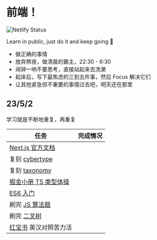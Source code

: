 # 前端！

![Netlify Status](https://api.netlify.com/api/v1/badges/0e06d4c8-e0a8-44fa-909f-94f6bf7a3266/deploy-status)

Learn in public, just do it and keep going 🐼

- 做正确的事情
- 放弃熬夜，做清晨的霸主，22:30 - 6:30
- 闹钟一响不要思考，直接站起来去洗漱
- 起床后，写下最焦虑的三到五件事，然后 Focus 解决它们
- 让其他紧急但不重要的事情过去吧，明天还在那里

<Badge type="info" text="todo" />
<Badge type="tip" text="done" />
<Badge type="warning" text="on-hold" />
<Badge type="danger" text="undone" />


## 23/5/2

学习就是不断地重复，再重复

| 任务                                                | 完成情况                          |
| --------------------------------------------------- | --------------------------------- |
| [Next.js 官方文档](https://nextjs.org/learn)        | <Badge type="info" text="todo" /> |
| 复刻 [cybertype](https://cybertype.app/)            | <Badge type="info" text="todo" /> |
| 复刻 [taxonomy](https://github.com/shadcn/taxonomy) | <Badge type="info" text="todo" /> |
| [掘金小册 TS 类型体操](/juejin/tsch/)               | <Badge type="info" text="todo" /> |
| [ES6 入门](/es6/1)                                  | <Badge type="info" text="todo" /> |
| 刷完 [JS 算法题](/algo/js/)                         | <Badge type="info" text="todo" /> |
| 刷完 [二叉树](/algo/binary-tree/)                   | <Badge type="info" text="todo" /> |
| [红宝书](/hbs/1/) 英汉对照苦力活                    | <Badge type="info" text="todo" /> |
